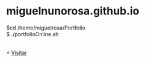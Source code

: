 # miguelnunorosa.github.io
$cd /home/miguelrosa/Portfolio<br>
$ ./portfolioOnline.sh<br>
<br>

⚡ [Visitar](https://miguelnunorosa.github.io)